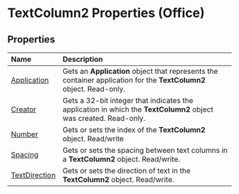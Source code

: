 
# TextColumn2 Properties (Office)

## Properties



|**Name**|**Description**|
|:-----|:-----|
|[Application](7c70142d-65e8-85e7-a601-4f7aaf2eb335.md)|Gets an  **Application** object that represents the container application for the **TextColumn2** object. Read-only.|
|[Creator](a18d3fb2-58ed-b498-40b5-ef1cea1b22d5.md)|Gets a 32-bit integer that indicates the application in which the **TextColumn2** object was created. Read-only.|
|[Number](076c9908-8988-b9aa-7422-9e9ca5bfc687.md)|Gets or sets the index of the  **TextColumn2** object. Read/write|
|[Spacing](991c6288-3044-5fe5-8e5b-e507daac88e6.md)|Gets or sets the spacing between text columns in a  **TextColumn2** object. Read/write.|
|[TextDirection](cd1b3ddf-52ec-50ff-8b95-ce3dcb4383b9.md)|Gets or sets the direction of text in the  **TextColumn2** object. Read/write.|
